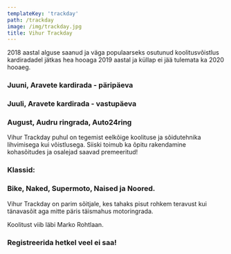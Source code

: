 ```yaml
---
templateKey: 'trackday'
path: /trackday
image: /img/trackday.jpg
title: Vihur Trackday
---
```


2018 aastal alguse saanud ja väga
populaarseks osutunud koolitusvõistlus
kardiradadel jätkas hea hooaga 2019 aastal
ja küllap ei jää tulemata ka 2020 hooaeg.

### Juuni, Aravete kardirada - päripäeva
### Juuli, Aravete kardirada - vastupäeva
### August, Audru ringrada, Auto24ring

Vihur Trackday puhul on tegemist eelkõige
koolituse ja sõidutehnika lihvimisega kui
võistlusega. Siiski toimub ka õpitu rakendamine
kohasõitudes ja osalejad saavad premeeritud!

### Klassid:
### Bike, Naked, Supermoto, Naised ja Noored.

Vihur Trackday on parim sõitjale, kes tahaks pisut
rohkem teravust kui tänavasõit aga mitte päris
täismahus motoringrada.

Koolitust viib läbi Marko Rohtlaan.

### Registreerida hetkel veel ei saa!